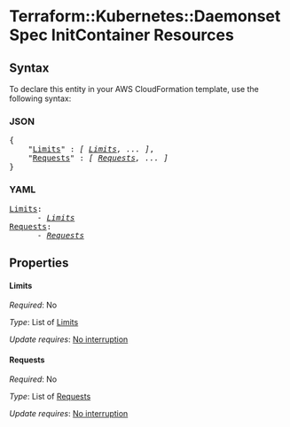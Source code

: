 # Terraform::Kubernetes::Daemonset Spec InitContainer Resources

## Syntax

To declare this entity in your AWS CloudFormation template, use the following syntax:

### JSON

<pre>
{
    "<a href="#limits" title="Limits">Limits</a>" : <i>[ <a href="spec-initcontainer-resources-limits.md">Limits</a>, ... ]</i>,
    "<a href="#requests" title="Requests">Requests</a>" : <i>[ <a href="spec-initcontainer-resources-requests.md">Requests</a>, ... ]</i>
}
</pre>

### YAML

<pre>
<a href="#limits" title="Limits">Limits</a>: <i>
      - <a href="spec-initcontainer-resources-limits.md">Limits</a></i>
<a href="#requests" title="Requests">Requests</a>: <i>
      - <a href="spec-initcontainer-resources-requests.md">Requests</a></i>
</pre>

## Properties

#### Limits

_Required_: No

_Type_: List of <a href="spec-initcontainer-resources-limits.md">Limits</a>

_Update requires_: [No interruption](https://docs.aws.amazon.com/AWSCloudFormation/latest/UserGuide/using-cfn-updating-stacks-update-behaviors.html#update-no-interrupt)

#### Requests

_Required_: No

_Type_: List of <a href="spec-initcontainer-resources-requests.md">Requests</a>

_Update requires_: [No interruption](https://docs.aws.amazon.com/AWSCloudFormation/latest/UserGuide/using-cfn-updating-stacks-update-behaviors.html#update-no-interrupt)

